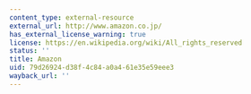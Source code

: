 ```yaml
---
content_type: external-resource
external_url: http://www.amazon.co.jp/
has_external_license_warning: true
license: https://en.wikipedia.org/wiki/All_rights_reserved
status: ''
title: Amazon
uid: 79d26924-d38f-4c84-a0a4-61e35e59eee3
wayback_url: ''
---
```

